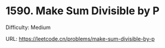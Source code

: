 # 1590. Make Sum Divisible by P

Difficulty: Medium

URL: https://leetcode.cn/problems/make-sum-divisible-by-p

